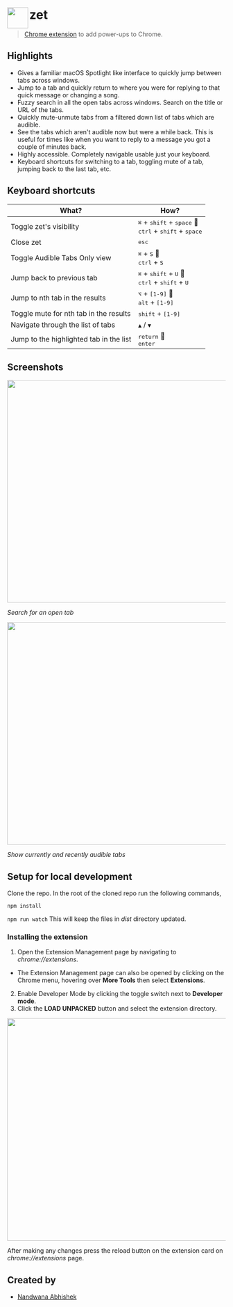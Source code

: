 # <img src="https://user-images.githubusercontent.com/36832784/79633193-9ba0ea80-8181-11ea-8f83-893907cc6664.png" height="48" align="left"> zet

> [Chrome extension](https://chrome.google.com/webstore/detail/zet/dpgmcnlebflbgacoghfpdmokolhljmbf) to add power-ups to Chrome.

## Highlights

- Gives a familiar macOS Spotlight like interface to quickly jump between tabs across windows.
- Jump to a tab and quickly return to where you were for replying to that quick message or changing a song.
- Fuzzy search in all the open tabs across windows. Search on the title or URL of the tabs.
- Quickly mute-unmute tabs from a filtered down list of tabs which are audible.
- See the tabs which aren't audible now but were a while back. This is useful for times like when you want to reply to a message you got a couple of minutes back.
- Highly accessible. Completely navigable usable just your keyboard.
- Keyboard shortcuts for switching to a tab, toggling mute of a tab, jumping back to the last tab, etc.

## Keyboard shortcuts

| What?                                   | How?                                                                                                            |
| --------------------------------------- | --------------------------------------------------------------------------------------------------------------- |
| Toggle zet's visibility                 | <kbd>⌘</kbd> + <kbd>shift</kbd> + <kbd>space</kbd>  <br/><kbd>ctrl</kbd> + <kbd>shift</kbd> + <kbd>space</kbd> |
| Close zet                               | <kbd>esc</kbd>                                                                                                  |
| Toggle Audible Tabs Only view           | <kbd>⌘</kbd> + <kbd>S</kbd>  <br/><kbd>ctrl</kbd> + <kbd>S</kbd>                                               |
| Jump back to previous tab               | <kbd>⌘</kbd> + <kbd>shift</kbd> + <kbd>U</kbd>  <br/><kbd>ctrl</kbd> + <kbd>shift</kbd> + <kbd>U</kbd>         |
| Jump to nth tab in the results          | <kbd>⌥</kbd> + <kbd>[1-9]</kbd>  <br/><kbd>alt</kbd> + <kbd>[1-9]</kbd></kbd>                                  |
| Toggle mute for nth tab in the results  | <kbd>shift</kbd> + <kbd>[1-9]</kbd>                                                                             |
| Navigate through the list of tabs       | <kbd>▲</kbd> / <kbd>▼</kbd>                                                                                     |
| Jump to the highlighted tab in the list | <kbd>return</kbd>  <br/><kbd>enter</kbd>                                                                       |

## Screenshots

<img src="https://user-images.githubusercontent.com/36832784/81068702-6bd24080-8efe-11ea-9733-2d68d28c1029.png" width="512">

_Search for an open tab_

<img src="https://user-images.githubusercontent.com/36832784/81069861-1860f200-8f00-11ea-8f0c-8751fb1b587e.png" width="512">

_Show currently and recently audible tabs_

## Setup for local development

Clone the repo.
In the root of the cloned repo run the following commands,

`npm install`

`npm run watch` This will keep the files in _dist_ directory updated.

### Installing the extension

1. Open the Extension Management page by navigating to _chrome://extensions_.

- The Extension Management page can also be opened by clicking on the Chrome menu, hovering over **More Tools** then select **Extensions**.

2. Enable Developer Mode by clicking the toggle switch next to **Developer mode**.
3. Click the **LOAD UNPACKED** button and select the extension directory.

<img src="https://user-images.githubusercontent.com/36832784/79633430-23d3bf80-8183-11ea-880b-1e171827f22e.png" width="512">

After making any changes press the reload button on the extension card on _chrome://extensions_ page.

## Created by

- [Nandwana Abhishek](https://mobile.twitter.com/nandwana92)
